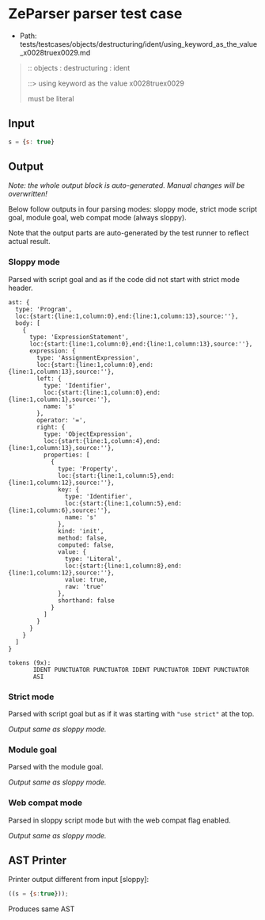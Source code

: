 # ZeParser parser test case

- Path: tests/testcases/objects/destructuring/ident/using_keyword_as_the_value_x0028truex0029.md

> :: objects : destructuring : ident
>
> ::> using keyword as the value x0028truex0029
>
> must be literal

## Input

`````js
s = {s: true}
`````

## Output

_Note: the whole output block is auto-generated. Manual changes will be overwritten!_

Below follow outputs in four parsing modes: sloppy mode, strict mode script goal, module goal, web compat mode (always sloppy).

Note that the output parts are auto-generated by the test runner to reflect actual result.

### Sloppy mode

Parsed with script goal and as if the code did not start with strict mode header.

`````
ast: {
  type: 'Program',
  loc:{start:{line:1,column:0},end:{line:1,column:13},source:''},
  body: [
    {
      type: 'ExpressionStatement',
      loc:{start:{line:1,column:0},end:{line:1,column:13},source:''},
      expression: {
        type: 'AssignmentExpression',
        loc:{start:{line:1,column:0},end:{line:1,column:13},source:''},
        left: {
          type: 'Identifier',
          loc:{start:{line:1,column:0},end:{line:1,column:1},source:''},
          name: 's'
        },
        operator: '=',
        right: {
          type: 'ObjectExpression',
          loc:{start:{line:1,column:4},end:{line:1,column:13},source:''},
          properties: [
            {
              type: 'Property',
              loc:{start:{line:1,column:5},end:{line:1,column:12},source:''},
              key: {
                type: 'Identifier',
                loc:{start:{line:1,column:5},end:{line:1,column:6},source:''},
                name: 's'
              },
              kind: 'init',
              method: false,
              computed: false,
              value: {
                type: 'Literal',
                loc:{start:{line:1,column:8},end:{line:1,column:12},source:''},
                value: true,
                raw: 'true'
              },
              shorthand: false
            }
          ]
        }
      }
    }
  ]
}

tokens (9x):
       IDENT PUNCTUATOR PUNCTUATOR IDENT PUNCTUATOR IDENT PUNCTUATOR
       ASI
`````

### Strict mode

Parsed with script goal but as if it was starting with `"use strict"` at the top.

_Output same as sloppy mode._

### Module goal

Parsed with the module goal.

_Output same as sloppy mode._

### Web compat mode

Parsed in sloppy script mode but with the web compat flag enabled.

_Output same as sloppy mode._

## AST Printer

Printer output different from input [sloppy]:

````js
((s = {s:true}));
````

Produces same AST
